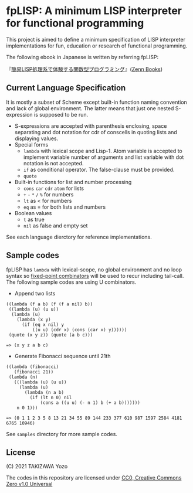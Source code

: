 # fpLISP: A minimum LISP interpreter for functional programming

This project is aimed to define a minimum specification of LISP interpreter implementations for fun, education or research of functional programming.

The following ebook in Japanese is written by referring fpLISP:

『[簡易LISP処理系で体験する関数型プログラミング](http://bit.ly/fpLISP-book)』([Zenn Books](https://zenn.dev/books))

## Current Language Specification

It is mostly a subset of Scheme except built-in function naming convention and lack of global environment. The latter means that just one nested S-expression is supposed to be run.

* S-expressions are accepted with parenthesis enclosing, space separating and dot notation for cdr of conscells in quoting lists and displaying values.
* Special forms
	* `lambda` with lexical scope and Lisp-1. Atom variable is accepted to implement variable number of arguments and list variable with dot notation is not accepted.
	* `if` as conditional operator. The false-clause must be provided.
	* `quote`
* Built-in functions for list and number processing
	* `cons` `car` `cdr` `atom` for lists
	* `+` `-` `*` `/` `%` for numbers
	* `lt` as < for numbers
	* `eq` as = for both lists and numbers
* Boolean values
	* `t` as true
	* `nil` as false and empty set

See each language dierctory for reference implementations.

## Sample codes

fpLISP has `lambda` with lexical-scope, no global environment and no loop syntax so [fixed-point combinators](https://en.wikipedia.org/wiki/Fixed-point_combinator) will be used to recur including tail-call. The following sample codes are using U combinators.

* Append two lists
```
((lambda (f a b) (f (f a nil) b))
 ((lambda (u) (u u))
  (lambda (u)
    (lambda (x y)
      (if (eq x nil) y
          ((u u) (cdr x) (cons (car x) y))))))
 (quote (x y z)) (quote (a b c)))

=> (x y z a b c)
```

* Generate Fibonacci sequence until 21th
```
((lambda (fibonacci)
   (fibonacci 21))
 (lambda (n)
   (((lambda (u) (u u))
     (lambda (u)
       (lambda (n a b)
         (if (lt n 0) nil
             (cons a ((u u) (- n 1) b (+ a b)))))))
    n 0 1)))

=> (0 1 1 2 3 5 8 13 21 34 55 89 144 233 377 610 987 1597 2584 4181 6765 10946)
```

See `samples` directory for more sample codes.

## License

(C) 2021 TAKIZAWA Yozo

The codes in this repository are licensed under [CC0, Creative Commons Zero v1.0 Universal](https://creativecommons.org/publicdomain/zero/1.0/)

